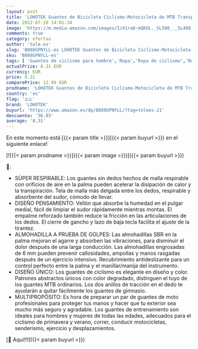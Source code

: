 ```yaml
---
layout: post
title: 'LOHOTEK Guantes de Bicicleta Ciclismo-Motocicleta de MTB Transpirable-Antideslizante - Sin-Dedos Guante Hombres Mujeres Prueba de Golpes con Diseño de Color Degradado  Rojo  XL '
date: 2022-07-28 14:01:34
image: 'https://m.media-amazon.com/images/I/41ra6-mQKOL._SL500_._SL400_.jpg'
comments: true
category: ofertas
author: 'tole.es'
slug: 'B088GPNYLL-es LOHOTEK Guantes de Bicicleta Ciclismo-Motocicleta de MTB...'
sku: 'B088GPNYLL-es'
tags: [ 'Guantes de ciclismo para hombre','Ropa','Ropa de ciclismo','Ropa de ciclismo para hombre','Ropa específica deportiva','bicicleta','lohotek','🇪🇸', ]
actualPrice: 8.31 EUR
currency: EUR
price: 8.31
comparePrice: 12.99 EUR
prodname: 'LOHOTEK Guantes de Bicicleta Ciclismo-Motocicleta de MTB Transpirable-Antideslizante - Sin-Dedos Guante Hombres Mujeres Prueba de Golpes con Diseño de Color Degradado  Rojo  XL '
country: 'es'
flag: '🇪🇸'
brand: 'LOHOTEK'
buyurl: 'https://www.amazon.es/dp/B088GPNYLL/?tag=tolees-21'
descuento: '36.03'
average: '8.31'
---
```


En este momento está [{{< param title >}}]({{< param buyurl >}}) en el siguiente enlace!

[![{{< param prodname >}}]({{< param image >}})]({{< param buyurl >}})

🔎:

- SÚPER RESPIRABLE: Los guantes sin dedos hechos de malla respirable con orificios de aire en la palma pueden acelerar la disipación de calor y la transpiración. Tela de malla más delgada entre los dedos, respirable y absorbente del sudor, cómodo de llevar.
- DISEÑO PENSAMIENTO: Vellón que absorbe la humedad en el pulgar medial, fácil de limpiar el sudor rápidamente mientras montas. El empalme reforzado también reduce la fricción en las articulaciones de los dedos. El cierre de gancho y lazo de baja tecla facilita el ajuste de la tirantez.
- ALMOHADILLA A PRUEBA DE GOLPES: Las almohadillas SBR en la palma mejoran el agarre y absorben las vibraciones, para disminuir el dolor después de una larga conducción. Las almohadillas engrosadas de 6 mm pueden prevenir callosidades, ampollas y manos rasgadas después de un ejercicio intensivo. Recubrimiento antideslizante para un control perfecto entre la palma y el manillar/manija del instrumento.
- DISEÑO ÚNICO: Los guantes de ciclismo es elegante en diseño y color. Patrones abstractos únicos con color degradado, distinguen el tuyo de los guantes MTB ordinarios. Los dos anillos de tracción en el dedo te ayudarán a quitar fácilmente los guantes de gimnasio.
- MULTIPROPÓSITO: Es hora de preparar un par de guantes de moto profesionales para proteger tus manos y hacer que tu exterior sea mucho más seguro y agradable. Los guantes de entrenamiento son ideales para hombres y mujeres de todas las edades, adecuados para el ciclismo de primavera y verano, correr, conducir motocicletas, senderismo, ejercicio y desplazamientos.

[🛒 Aquí!!!]({{< param buyurl >}})
